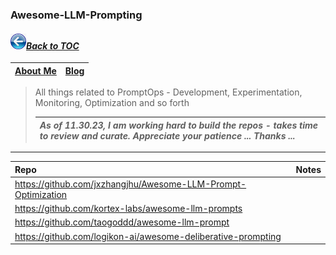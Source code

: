 ### Awesome-LLM-Prompting
#### _[<img src="images/back_button_2.png" width="25" height="25">Back to TOC](https://github.com/xsankar/Awesome-Awesome-LLM)_
| [About Me](https://www.linkedin.com/in/ksankar) | [Blog](https://ksankar.medium.com) |
| :- | :- |
> All things related to PromptOps - Development, Experimentation, Monitoring, Optimization and so forth
> 
> |***As of 11.30.23, I am working hard to build the repos - takes time to review and curate. Appreciate your patience ... Thanks ...***|
> | :- |
> 
***
| Repo | Notes |
|:-|:-|
| https://github.com/jxzhangjhu/Awesome-LLM-Prompt-Optimization | |
| https://github.com/kortex-labs/awesome-llm-prompts | |
| https://github.com/taogoddd/awesome-llm-prompt | |
| https://github.com/logikon-ai/awesome-deliberative-prompting | |
